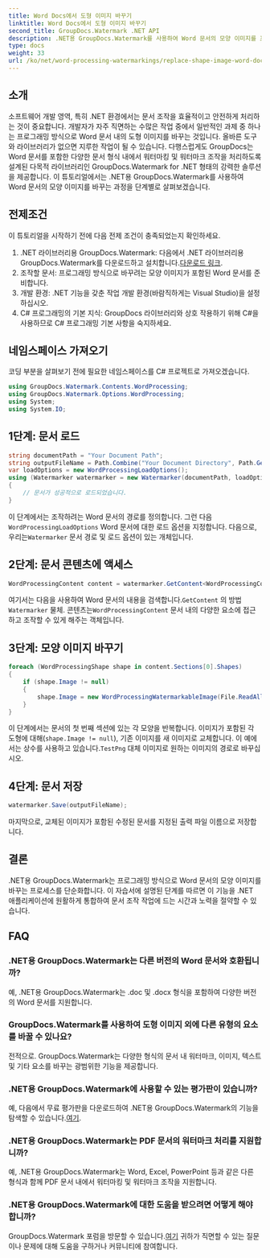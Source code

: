```yaml
---
title: Word Docs에서 도형 이미지 바꾸기
linktitle: Word Docs에서 도형 이미지 바꾸기
second_title: GroupDocs.Watermark .NET API
description: .NET용 GroupDocs.Watermark를 사용하여 Word 문서의 모양 이미지를 프로그래밍 방식으로 바꾸는 방법을 알아보세요. 문서 조작 작업을 손쉽게 단순화하세요.
type: docs
weight: 33
url: /ko/net/word-processing-watermarkings/replace-shape-image-word-docs/
---
```

## 소개
소프트웨어 개발 영역, 특히 .NET 환경에서는 문서 조작을 효율적이고 안전하게 처리하는 것이 중요합니다. 개발자가 자주 직면하는 수많은 작업 중에서 일반적인 과제 중 하나는 프로그래밍 방식으로 Word 문서 내의 도형 이미지를 바꾸는 것입니다. 올바른 도구와 라이브러리가 없으면 지루한 작업이 될 수 있습니다.
다행스럽게도 GroupDocs는 Word 문서를 포함한 다양한 문서 형식 내에서 워터마킹 및 워터마크 조작을 처리하도록 설계된 다목적 라이브러리인 GroupDocs.Watermark for .NET 형태의 강력한 솔루션을 제공합니다. 이 튜토리얼에서는 .NET용 GroupDocs.Watermark를 사용하여 Word 문서의 모양 이미지를 바꾸는 과정을 단계별로 살펴보겠습니다.
## 전제조건
이 튜토리얼을 시작하기 전에 다음 전제 조건이 충족되었는지 확인하세요.
1.  .NET 라이브러리용 GroupDocs.Watermark: 다음에서 .NET 라이브러리용 GroupDocs.Watermark를 다운로드하고 설치합니다.[다운로드 링크](https://releases.groupdocs.com/Watermark/net/).
2. 조작할 문서: 프로그래밍 방식으로 바꾸려는 모양 이미지가 포함된 Word 문서를 준비합니다.
3. 개발 환경: .NET 기능을 갖춘 작업 개발 환경(바람직하게는 Visual Studio)을 설정하십시오.
4. C# 프로그래밍의 기본 지식: GroupDocs 라이브러리와 상호 작용하기 위해 C#을 사용하므로 C# 프로그래밍 기본 사항을 숙지하세요.
## 네임스페이스 가져오기
코딩 부분을 살펴보기 전에 필요한 네임스페이스를 C# 프로젝트로 가져오겠습니다.
```csharp
using GroupDocs.Watermark.Contents.WordProcessing;
using GroupDocs.Watermark.Options.WordProcessing;
using System;
using System.IO;
```
## 1단계: 문서 로드
```csharp
string documentPath = "Your Document Path";
string outputFileName = Path.Combine("Your Document Directory", Path.GetFileName(documentPath));
var loadOptions = new WordProcessingLoadOptions();
using (Watermarker watermarker = new Watermarker(documentPath, loadOptions))
{
    // 문서가 성공적으로 로드되었습니다.
}
```
 이 단계에서는 조작하려는 Word 문서의 경로를 정의합니다. 그런 다음`WordProcessingLoadOptions` Word 문서에 대한 로드 옵션을 지정합니다. 다음으로, 우리는`Watermarker` 문서 경로 및 로드 옵션이 있는 개체입니다.
## 2단계: 문서 콘텐츠에 액세스
```csharp
WordProcessingContent content = watermarker.GetContent<WordProcessingContent>();
```
 여기서는 다음을 사용하여 Word 문서의 내용을 검색합니다.`GetContent` 의 방법`Watermarker` 물체. 콘텐츠는`WordProcessingContent` 문서 내의 다양한 요소에 접근하고 조작할 수 있게 해주는 객체입니다.
## 3단계: 모양 이미지 바꾸기
```csharp
foreach (WordProcessingShape shape in content.Sections[0].Shapes)
{
    if (shape.Image != null)
    {
        shape.Image = new WordProcessingWatermarkableImage(File.ReadAllBytes(Constants.TestPng));
    }
}
```
이 단계에서는 문서의 첫 번째 섹션에 있는 각 모양을 반복합니다. 이미지가 포함된 각 도형에 대해(`shape.Image != null`), 기존 이미지를 새 이미지로 교체합니다. 이 예에서는 상수를 사용하고 있습니다.`TestPng` 대체 이미지로 원하는 이미지의 경로로 바꾸십시오.
## 4단계: 문서 저장
```csharp
watermarker.Save(outputFileName);
```
마지막으로, 교체된 이미지가 포함된 수정된 문서를 지정된 출력 파일 이름으로 저장합니다.

## 결론
.NET용 GroupDocs.Watermark는 프로그래밍 방식으로 Word 문서의 모양 이미지를 바꾸는 프로세스를 단순화합니다. 이 자습서에 설명된 단계를 따르면 이 기능을 .NET 애플리케이션에 원활하게 통합하여 문서 조작 작업에 드는 시간과 노력을 절약할 수 있습니다.
## FAQ
### .NET용 GroupDocs.Watermark는 다른 버전의 Word 문서와 호환됩니까?
예, .NET용 GroupDocs.Watermark는 .doc 및 .docx 형식을 포함하여 다양한 버전의 Word 문서를 지원합니다.
### GroupDocs.Watermark를 사용하여 도형 이미지 외에 다른 유형의 요소를 바꿀 수 있나요?
전적으로. GroupDocs.Watermark는 다양한 형식의 문서 내 워터마크, 이미지, 텍스트 및 기타 요소를 바꾸는 광범위한 기능을 제공합니다.
### .NET용 GroupDocs.Watermark에 사용할 수 있는 평가판이 있습니까?
 예, 다음에서 무료 평가판을 다운로드하여 .NET용 GroupDocs.Watermark의 기능을 탐색할 수 있습니다.[여기](https://releases.groupdocs.com/).
### .NET용 GroupDocs.Watermark는 PDF 문서의 워터마크 처리를 지원합니까?
예, .NET용 GroupDocs.Watermark는 Word, Excel, PowerPoint 등과 같은 다른 형식과 함께 PDF 문서 내에서 워터마킹 및 워터마크 조작을 지원합니다.
### .NET용 GroupDocs.Watermark에 대한 도움을 받으려면 어떻게 해야 합니까?
 GroupDocs.Watermark 포럼을 방문할 수 있습니다.[여기](https://forum.groupdocs.com/c/watermark/19) 귀하가 직면할 수 있는 질문이나 문제에 대해 도움을 구하거나 커뮤니티에 참여합니다.